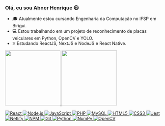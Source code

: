 ### Olá, eu sou Abner Henrique 😃
- 🎓 Atualmente estou cursando Engenharia da Computação no IFSP em Birigui.
- 💻 Estou trabalhando em um projeto de reconhecimento de placas veiculares em Python, OpenCV e YOLO.
- 🔯 Estudando ReactJS, NextJS e NodeJS e React Native.


<div>
  <a href="https://github.com/AbnerHS">
  <img height="180em" src="https://github-readme-stats.vercel.app/api?username=abnerhs&show_icons=true&theme=midnight-purple&include_all_commits=true&count_private=true"/>
  <img height="180em" src="https://github-readme-stats.vercel.app/api/top-langs/?username=abnerhs&layout=compact&langs_count=7&theme=midnight-purple"/>
</div>
<p>
  <img alt="React" src="https://img.shields.io/badge/-React-61DAFB?style=flat-square&logo=react&logoColor=black" />
<!--   <img alt="Next.js" src="https://img.shields.io/badge/-Next.js-000000?style=flat-square&logo=Next.js&logoColor=white" /> -->
  <img alt="Node.js" src="https://img.shields.io/badge/-Node.js-339933?style=flat-square&logo=node.js&logoColor=white" />
  <img alt="JavaScript" src="https://img.shields.io/badge/-JavaScript-F7DF1E?style=flat-square&logo=javascript&logoColor=black" />
<!--   <img alt="TypeScript" src="https://img.shields.io/badge/-TypeScript-3178C6?style=flat-square&logo=typescript&logoColor=white" /> -->
  <img alt="PHP" src="https://img.shields.io/badge/PHP-777BB4?style=for-the-badge&logo=php&logoColor=white" />
  <img alt="MySQL" src="https://img.shields.io/badge/MySQL-005C84?style=for-the-badge&logo=mysql&logoColor=white" />
  <img alt="HTML5" src="https://img.shields.io/badge/-HTML5-E34F26?style=flat-square&logo=html5&logoColor=white" />
  <img alt="CSS3" src="https://img.shields.io/badge/-CSS3-1572B6?style=flat-square&logo=css3&logoColor=white" />
<!--   <img alt="Sass" src="https://img.shields.io/badge/-Sass-CC6699?style=flat-square&logo=sass&logoColor=white" /> -->
<!--   <img alt="Styled Components" src="https://img.shields.io/badge/-Styled_Components-DB7093?style=flat-square&logo=styled-components&logoColor=white" /> -->
<!--   <img alt="Storybook" src="https://img.shields.io/badge/-Storybook-FF4785?style=flat-square&logo=storybook&logoColor=white" /> -->
<!--   <img alt="Strapi" src="https://img.shields.io/badge/-Strapi-2F2E8B?style=flat-square&logo=strapi&logoColor=white" /> -->
<!--   <img alt="MongoDB" src="https://img.shields.io/badge/-MongoDB-47A248?style=flat-square&logo=mongodb&logoColor=white" /> -->
<!--   <img alt="PostgreSQL" src="https://img.shields.io/badge/-PostgreSQL-336791?style=flat-square&logo=postgresql&logoColor=white" /> -->
<!--   <img alt="Docker" src="https://img.shields.io/badge/-Docker-2496ED?style=flat-square&logo=docker&logoColor=white" /> -->
<!--   <img alt="Insomnia" src="https://img.shields.io/badge/-Insomnia-5849BE?style=flat-square&logo=insomnia&logoColor=white" /> -->
  <img alt="Jest" src="https://img.shields.io/badge/-Jest-C21325?style=flat-square&logo=jest&logoColor=white" />
<!--   <img alt="Testing Library" src="https://img.shields.io/badge/-Testing_Library-E33332?style=flat-square&logo=testing-library&logoColor=white" /> -->
<!--   <img alt="Heroku" src="https://img.shields.io/badge/-Heroku-430098?style=flat-square&logo=heroku&logoColor=white" /> -->
<!--   <img alt="Cloudinary" src="https://img.shields.io/badge/-Cloudinary-3448C5?style=flat-square&logo=cloudinary&logoColor=white" /> -->
  <img alt="Netlify" src="https://img.shields.io/badge/-Netlify-00C7B7?style=flat-square&logo=netlify&logoColor=white" />
<!--   <img alt="Vercel" src="https://img.shields.io/badge/-Vercel-000000?style=flat-square&logo=vercel&logoColor=white" /> -->
  <img alt="NPM" src="https://img.shields.io/badge/-NPM-CB3837?style=flat-square&logo=npm&logoColor=white" />
<!--   <img alt="Yarn" src="https://img.shields.io/badge/-Yarn-2C8EBB?style=flat-square&logo=yarn&logoColor=white" /> -->
  <img alt="Git" src="https://img.shields.io/badge/-Git-F05032?style=flat-square&logo=git&logoColor=white" />
  <img alt="Python" src="https://img.shields.io/badge/Python-FFD43B?style=for-the-badge&logo=python&logoColor=darkgreen" />
  <img alt="NumPy" src="https://img.shields.io/badge/Numpy-777BB4?style=for-the-badge&logo=numpy&logoColor=white" />
  <img alt="OpenCV" src="https://img.shields.io/badge/OpenCV-27338e?style=for-the-badge&logo=OpenCV&logoColor=white" />
  

</p>
  
##
